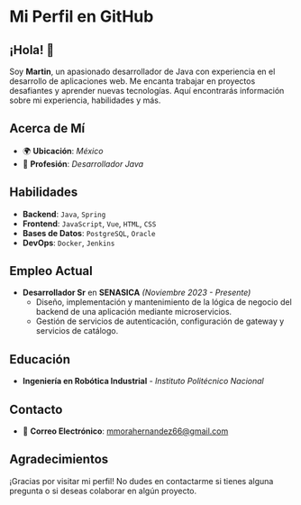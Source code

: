 # Mi Perfil en GitHub

## ¡Hola! 👋

Soy **Martin**, un apasionado desarrollador de Java con experiencia en el desarrollo de aplicaciones web. Me encanta trabajar en proyectos desafiantes y aprender nuevas tecnologías. Aquí encontrarás información sobre mi experiencia, habilidades y más.

## Acerca de Mí
- 🌍 **Ubicación**: *México*
- 💼 **Profesión**: *Desarrollador Java*

## Habilidades
- **Backend**: `Java`, `Spring`
- **Frontend**: `JavaScript`, `Vue`, `HTML`, `CSS`
- **Bases de Datos**: `PostgreSQL`, `Oracle`
- **DevOps**: `Docker`, `Jenkins`

## Empleo Actual
- **Desarrollador Sr** en **SENASICA** *(Noviembre 2023 - Presente)*
  - Diseño, implementación y mantenimiento de la lógica de negocio del backend de una aplicación mediante microservicios.
  - Gestión de servicios de autenticación, configuración de gateway y servicios de catálogo.

## Educación
- **Ingeniería en Robótica Industrial** - *Instituto Politécnico Nacional*

## Contacto
- 📧 **Correo Electrónico**: [mmorahernandez66@gmail.com](mailto:mmorahernandez66@gmail.com)

## Agradecimientos
¡Gracias por visitar mi perfil! No dudes en contactarme si tienes alguna pregunta o si deseas colaborar en algún proyecto.
